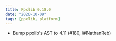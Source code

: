 ```yaml
---
title: Ppxlib 0.18.0
date: "2020-10-09"
tags: [ppxlib, platform]
---
```


- Bump ppxlib's AST to 4.11 (#180, @NathanReb)
